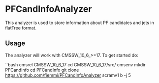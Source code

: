 # PFCandInfoAnalyzer
This analyzer is used to store information about PF candidates and jets in flatTree format.

## Usage
The analyzer will work with CMSSW_10_6_>=17. To get started do:

``bash
cmsrel CMSSW_10_6_17
cd CMSSW_10_6_17/src/
cmsenv
mkdir PFCandInfo
cd PFCandInfo
git clone https://github.com/fiemmi/PFCandInfoAnalyzer
scramv1 b -j 5

